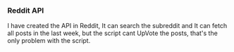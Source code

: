 <h3>Reddit API</h3>
 
<p>I have created the API in Reddit, It can search the subreddit and It can fetch all posts in the last week, but the script cant UpVote the posts, that's the only problem with the script.</p>
